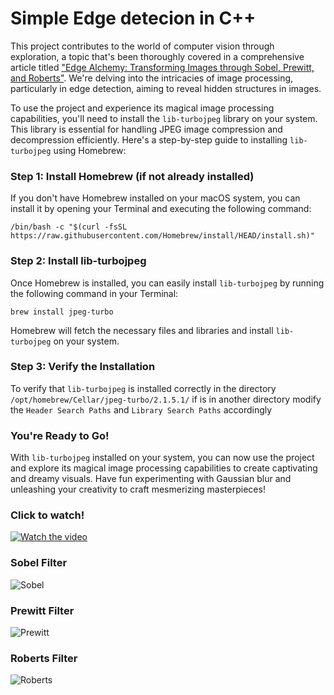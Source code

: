 # Simple Edge detecion in C++

This project contributes to the world of computer vision through exploration, a topic that's been thoroughly covered in a comprehensive article titled ["Edge Alchemy: Transforming Images through Sobel, Prewitt, and Roberts"](https://blog.salvatorelabs.com/edge-alchemy-transforming-images-through-sobel-prewitt-and-roberts/). We're delving into the intricacies of image processing, particularly in edge detection, aiming to reveal hidden structures in images.

To use the project and experience its magical image processing capabilities, you'll need to install the `lib-turbojpeg` library on your system. This library is essential for handling JPEG image compression and decompression efficiently. Here's a step-by-step guide to installing `lib-turbojpeg` using Homebrew:

### Step 1: Install Homebrew (if not already installed)

If you don't have Homebrew installed on your macOS system, you can install it by opening your Terminal and executing the following command:

``` /bin/bash -c "$(curl -fsSL https://raw.githubusercontent.com/Homebrew/install/HEAD/install.sh)" ```

### Step 2: Install lib-turbojpeg

Once Homebrew is installed, you can easily install `lib-turbojpeg` by running the following command in your Terminal:

```brew install jpeg-turbo```

Homebrew will fetch the necessary files and libraries and install `lib-turbojpeg` on your system.

### Step 3: Verify the Installation

To verify that `lib-turbojpeg` is installed correctly in the directory `/opt/homebrew/Cellar/jpeg-turbo/2.1.5.1/` if is in another directory modify the `Header Search Paths` and `Library Search Paths` accordingly

### You're Ready to Go!

With `lib-turbojpeg` installed on your system, you can now use the project and explore its magical image processing capabilities to create captivating and dreamy visuals. Have fun experimenting with Gaussian blur and unleashing your creativity to craft mesmerizing masterpieces!

### Click to watch!
[![Watch the video](https://img.youtube.com/vi/tUR2h4mnPqc/maxresdefault.jpg)](https://youtu.be/tUR2h4mnPqc)

### Sobel Filter
![Sobel](https://github.com/salvatore356/edge-detection/blob/main/imgs/sobel.jpg?raw=true)

### Prewitt Filter
![Prewitt](https://github.com/salvatore356/edge-detection/blob/main/imgs/prewitt.jpg?raw=true)

### Roberts Filter
![Roberts](https://github.com/salvatore356/edge-detection/blob/main/imgs/roberts.jpg?raw=true)
